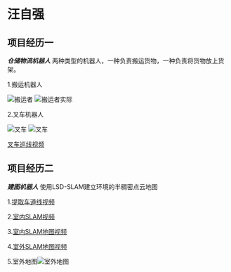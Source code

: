 # 汪自强

## 项目经历一
**_仓储物流机器人_**
两种类型的机器人，一种负责搬运货物，一种负责将货物放上货架。

1.搬运机器人

![搬运者](https://github.com/ArmstrongWall/Resume/blob/master/1.png)
![搬运者实际](https://github.com/ArmstrongWall/Resume/blob/master/2.png)

2.叉车机器人

![叉车](https://github.com/ArmstrongWall/Resume/blob/master/3.png)
![叉车](https://github.com/ArmstrongWall/Resume/blob/master/4.png)

[叉车巡线视频](http://v.youku.com/v_show/id_XMzA4NzcwMDE2NA==.html?spm=a2h3j.8428770.3416059.1) 

## 项目经历二
**_建图机器人_**
使用LSD-SLAM建立环境的半稠密点云地图

1.[提取车道线视频](http://v.youku.com/v_show/id_XMzA4Nzc4MDM0MA==.html?spm=a2h3j.8428770.3416059.1) 

2.[室内SLAM视频](http://v.youku.com/v_show/id_XMzA4NzczNjQxMg==.html?spm=a2h3j.8428770.3416059.1) 

3.[室内SLAM地图视频](http://v.youku.com/v_show/id_XMzA4NzczNzk3Ng==.html?spm=a2h3j.8428770.3416059.1) 

4.[室外SLAM地图视频](http://v.youku.com/v_show/id_XMzA4NzczODgyOA==.html?spm=a2h3j.8428770.3416059.1)

5.室外地图![室外地图](https://github.com/ArmstrongWall/Resume/blob/master/lane.jpg)
